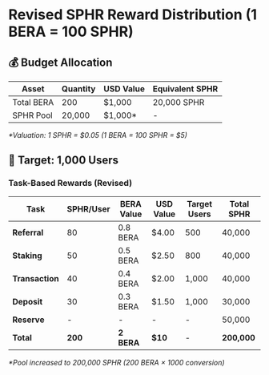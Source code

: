 # Revised SPHR Reward Distribution (1 BERA = 100 SPHR)

## 💰 Budget Allocation
| Asset          | Quantity | USD Value | Equivalent SPHR |
|----------------|----------|-----------|-----------------|
| Total BERA     | 200      | $1,000    | 20,000 SPHR     |
| SPHR Pool      | 20,000   | $1,000*   | -               |

_*Valuation: 1 SPHR = $0.05 (1 BERA = 100 SPHR = $5)_

## 🎯 Target: 1,000 Users
### Task-Based Rewards (Revised)

| Task          | SPHR/User | BERA Value | USD Value | Target Users | Total SPHR |
|---------------|-----------|------------|-----------|--------------|------------|
| **Referral**  | 80        | 0.8 BERA   | $4.00     | 500          | 40,000     |
| **Staking**   | 50        | 0.5 BERA   | $2.50     | 800          | 40,000     |
| **Transaction** | 40      | 0.4 BERA   | $2.00     | 1,000        | 40,000     |
| **Deposit**   | 30        | 0.3 BERA   | $1.50     | 1,000        | 30,000     |
| **Reserve**   | -         | -          | -         | -            | 50,000     |
| **Total**     | **200**   | **2 BERA** | **$10**   | -            | **200,000**|

_*Pool increased to 200,000 SPHR (200 BERA × 1000 conversion)_
